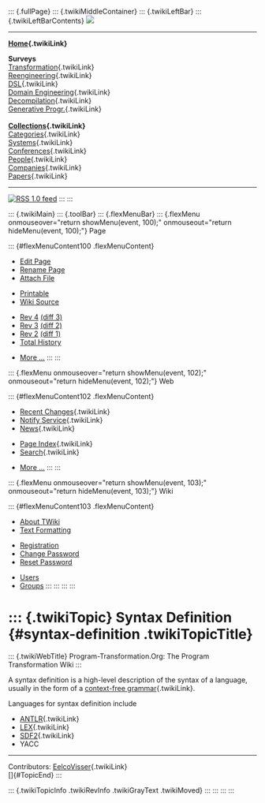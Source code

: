 ::: {.fullPage}
::: {.twikiMiddleContainer}
::: {.twikiLeftBar}
::: {.twikiLeftBarContents}
![](../pub/transformation.gif)

------------------------------------------------------------------------

**[Home](WebHome){.twikiLink}**

**Surveys**\
[Transformation](ProgramTransformation){.twikiLink}\
[Reengineering](ReengineeringWiki){.twikiLink}\
[DSL](DomainSpecificLanguages){.twikiLink}\
[Domain Engineering](DomainEngineering){.twikiLink}\
[Decompilation](DeCompilation){.twikiLink}\
[Generative Progr.](GenerativeProgrammingWiki){.twikiLink}\
\
**[Collections](CategoryCollection){.twikiLink}**\
[Categories](CategoryCategory){.twikiLink}\
[Systems](TransformationSystems){.twikiLink}\
[Conferences](TransformationConferences){.twikiLink}\
[People](TransformationPeople){.twikiLink}\
[Companies](TransformationCompanies){.twikiLink}\
[Papers](CategoryPaper){.twikiLink}

------------------------------------------------------------------------

[![](../pub/rss.gif "RSS 1.0 feed")](WebRss@skin=rss)
:::
:::

::: {.twikiMain}
::: {.toolBar}
::: {.flexMenuBar}
::: {.flexMenu onmouseover="return showMenu(event, 100);" onmouseout="return hideMenu(event, 100);"}
Page

::: {#flexMenuContent100 .flexMenuContent}
-   [Edit
    Page](http://www.program-transformation.org/edit/Transform/SyntaxDefinition?t=1536826573)
-   [Rename
    Page](http://www.program-transformation.org/rename/Transform/SyntaxDefinition)
-   [Attach
    File](http://www.program-transformation.org/attach/Transform/SyntaxDefinition)

<!-- -->

-   [Printable](http://www.program-transformation.org/view/Transform/SyntaxDefinition?skin=print.pattern)
-   [Wiki
    Source](http://www.program-transformation.org/view/Transform/SyntaxDefinition?skin=text&raw=on&contenttype=text/plain)

<!-- -->

-   [Rev
    4](http://www.program-transformation.org/view/Transform/SyntaxDefinition?rev=1.4)
    [(diff 3)](http://www.program-transformation.org/rdiff/Transform/SyntaxDefinition?rev1=1.4&rev2=1.3)
-   [Rev
    3](http://www.program-transformation.org/view/Transform/SyntaxDefinition?rev=1.3)
    [(diff 2)](http://www.program-transformation.org/rdiff/Transform/SyntaxDefinition?rev1=1.3&rev2=1.2)
-   [Rev
    2](http://www.program-transformation.org/view/Transform/SyntaxDefinition?rev=1.2)
    [(diff 1)](http://www.program-transformation.org/rdiff/Transform/SyntaxDefinition?rev1=1.2&rev2=1.1)
-   [Total
    History](http://www.program-transformation.org/rdiff/Transform/SyntaxDefinition)

<!-- -->

-   [More
    \...](http://www.program-transformation.org/oops/Transform/SyntaxDefinition?template=oopsmore&param1=1.4&param2=1.4)
:::
:::

::: {.flexMenu onmouseover="return showMenu(event, 102);" onmouseout="return hideMenu(event, 102);"}
Web

::: {#flexMenuContent102 .flexMenuContent}
-   [Recent Changes](WebChanges){.twikiLink}
-   [Notify Service](WebNotify){.twikiLink}
-   [News](WebNews){.twikiLink}

<!-- -->

-   [Page Index](WebIndex){.twikiLink}
-   [Search](WebSearch){.twikiLink}

<!-- -->

-   [More
    \...](http://www.program-transformation.org/oops/Transform/SyntaxDefinition?template=oopsmore&param1=1.4&param2=1.4)
:::
:::

::: {.flexMenu onmouseover="return showMenu(event, 103);" onmouseout="return hideMenu(event, 103);"}
Wiki

::: {#flexMenuContent103 .flexMenuContent}
-   [About
    TWiki](http://www.program-transformation.org/view/TWiki/WebHome)
-   [Text
    Formatting](http://www.program-transformation.org/view/TWiki/TextFormattingRules)

<!-- -->

-   [Registration](http://www.program-transformation.org/view/TWiki/TWikiRegistration)
-   [Change
    Password](http://www.program-transformation.org/view/TWiki/ChangePassword)
-   [Reset
    Password](http://www.program-transformation.org/view/TWiki/ResetPassword)

<!-- -->

-   [Users](http://www.program-transformation.org/view/Main/TWikiUsers)
-   [Groups](http://www.program-transformation.org/view/Main/TWikiGroups)
:::
:::
:::
:::

::: {.twikiTopic}
Syntax Definition {#syntax-definition .twikiTopicTitle}
=================

::: {.twikiWebTitle}
Program-Transformation.Org: The Program Transformation Wiki
:::

A syntax definition is a high-level description of the syntax of a
language, usually in the form of a [context-free
grammar](ContextFreeGrammar){.twikiLink}.

Languages for syntax definition include

-   [ANTLR](ANTLR){.twikiLink}
-   [LEX](LEX){.twikiLink}
-   [SDF2](../Sdf/WebHome){.twikiLink}
-   YACC

------------------------------------------------------------------------

Contributors: [EelcoVisser](../Main/EelcoVisser){.twikiLink}\
[]{#TopicEnd}
:::

::: {.twikiTopicInfo .twikiRevInfo .twikiGrayText .twikiMoved}
:::
:::
:::
:::

